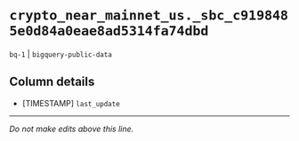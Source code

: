 # `crypto_near_mainnet_us._sbc_c9198485e0d84a0eae8ad5314fa74dbd`
`bq-1` | `bigquery-public-data`

## Column details
* [TIMESTAMP] `last_update`

-------------------------------------------------------------------------------
*Do not make edits above this line.*
